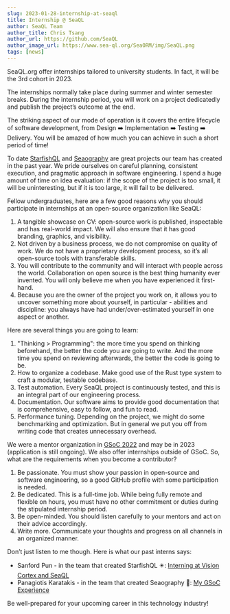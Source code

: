 ```yaml
---
slug: 2023-01-28-internship-at-seaql
title: Internship @ SeaQL
author: SeaQL Team
author_title: Chris Tsang
author_url: https://github.com/SeaQL
author_image_url: https://www.sea-ql.org/SeaORM/img/SeaQL.png
tags: [news]
---
```


SeaQL.org offer internships tailored to university students. In fact, it will be the 3rd cohort in 2023.

The internships normally take place during summer and winter semester breaks. During the internship period, you will work on a project dedicatedly and publish the project’s outcome at the end.

The striking aspect of our mode of operation is it covers the entire lifecycle of software development, from Design ➡️ Implementation ➡️ Testing ➡️ Delivery. You will be amazed of how much you can achieve in such a short period of time!

To date [StarfishQL](https://www.sea-ql.org/StarfishQL/) and [Seaography](https://www.sea-ql.org/Seaography/) are great projects our team has created in the past year. We pride ourselves on careful planning, consistent execution, and pragmatic approach in software engineering. I spend a huge amount of time on idea evaluation: if the scope of the project is too small, it will be uninteresting, but if it is too large, it will fail to be delivered.

Fellow undergraduates, here are a few good reasons why you should participate in internships at an open-source organization like SeaQL:

1.	A tangible showcase on CV: open-source work is published, inspectable and has real-world impact. We will also ensure that it has good branding, graphics, and visibility.
2.	Not driven by a business process, we do not compromise on quality of work. We do not have a proprietary development process, so it’s all open-source tools with transferable skills.
3.	You will contribute to the community and will interact with people across the world. Collaboration on open source is the best thing humanity ever invented. You will only believe me when you have experienced it first-hand.
4.	Because you are the owner of the project you work on, it allows you to uncover something more about yourself, in particular - abilities and discipline: you always have had under/over-estimated yourself in one aspect or another.

Here are several things you are going to learn:

1.	"Thinking > Programming": the more time you spend on thinking beforehand, the better the code you are going to write. And the more time you spend on reviewing afterwards, the better the code is going to be.
2.	How to organize a codebase. Make good use of the Rust type system to craft a modular, testable codebase.
3.	Test automation. Every SeaQL project is continuously tested, and this is an integral part of our engineering process.
4.	Documentation. Our software aims to provide good documentation that is comprehensive, easy to follow, and fun to read.
5.	Performance tuning. Depending on the project, we might do some benchmarking and optimization. But in general we put you off from writing code that creates unnecessary overhead.

We were a mentor organization in [GSoC 2022](https://summerofcode.withgoogle.com/programs/2022/organizations/seaql) and may be in 2023 (application is still ongoing). We also offer internships outside of GSoC. So, what are the requirements when you become a contributor?

1.	Be passionate. You must show your passion in open-source and software engineering, so a good GitHub profile with some participation is needed.
2.	Be dedicated. This is a full-time job. While being fully remote and flexible on hours, you must have no other commitment or duties during the stipulated internship period.
3.	Be open-minded. You should listen carefully to your mentors and act on their advice accordingly.
4.	Write more. Communicate your thoughts and progress on all channels in an organized manner.

Don’t just listen to me though. Here is what our past interns says:

+ Sanford Pun - in the team that created StarfishQL ✴️: [Interning at Vision Cortex and SeaQL](https://shpun817.github.io/2023/01/21/interning-at-vision-cortex-and-seaql/)
+ Panagiotis Karatakis - in the team that created Seaography 🧭: [My GSoC Experience](https://karatakis.com/blog/my-gsoc-experience)

Be well-prepared for your upcoming career in this technology industry!

